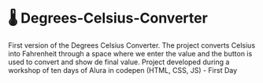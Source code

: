# 🌡️ Degrees-Celsius-Converter
First version of the Degrees Celsius Converter. 
The project converts Celsius into Fahrenheit through a space where we enter the value and the button is used to convert and show de final value.
Project developed during a workshop of ten days of Alura in codepen (HTML, CSS, JS) - First Day
